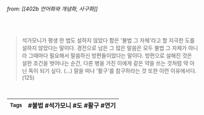 
###### from: [[402b 언어화와 개념화, 사구화]]

<br/>

>석가모니가 평생 한 법도 설하지 않았다 함은 '불법 그 자체'라고 할 지극한 도를 설하지 않았다는 말이다. 경전으로 남은 그 많은 말씀은 모두 불법 그 자체가 아니라 그때마다 필요해서 말씀하신 방편들이었다는 말이다. 방편으로 설해진 것은 설한 조건을 벗어나는 순간, 다른 병을 가진 이에게 같은 약을 쓰는 것처럼 약 아닌 독이 되기 싶다. (...) 말을 떠나 '활구'를 참구하라는 것 또한 이런 이유에서다. (125)
 

<br/>

| <small> Tags </small> | #불법 #석가모니 #도 #활구 #연기  |
| --- | --- |

